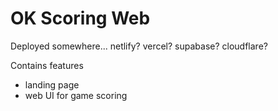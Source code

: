 # OK Scoring Web

Deployed somewhere...
netlify? vercel? supabase? cloudflare?

Contains features

- landing page
- web UI for game scoring
